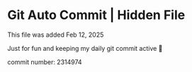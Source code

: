# Git Auto Commit | Hidden File

This file was added Feb 12, 2025

Just for fun and keeping my daily git commit active 🤪

commit number: 2314974
